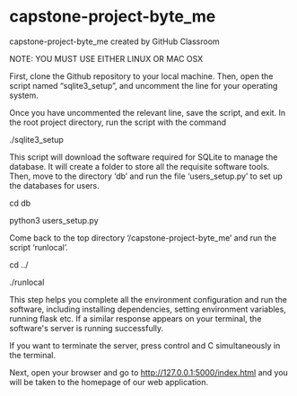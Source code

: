 # capstone-project-byte_me
capstone-project-byte_me created by GitHub Classroom

NOTE: YOU MUST USE EITHER LINUX OR MAC OSX

First, clone the Github repository to your local machine. Then, open the script named “sqlite3_setup”, and uncomment the line for your operating system. 

Once you have uncommented the relevant line, save the script, and exit. In the root project directory, run the script with the command

./sqlite3_setup

This script will download the software required for SQLite to manage the database. It will create a folder to store all the requisite software tools. Then, move to the directory ‘db’ and run the file ‘users_setup.py’ to set up the databases for users.

cd db

python3  users_setup.py

Come back to the top directory ‘/capstone-project-byte_me’ and run the script ‘runlocal’.

cd ../

./runlocal

This step helps you complete all the environment configuration and run the software, including installing dependencies, setting environment variables, running flask etc.  If a similar response appears on your terminal, the software's server is running successfully.

If you want to terminate the server, press control and C simultaneously in the terminal.

Next, open your browser and go to http://127.0.0.1:5000/index.html and you will be taken to the homepage of our web application. 

